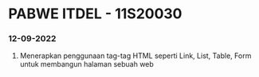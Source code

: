 # PABWE ITDEL - 11S20030

### 12-09-2022
1. Menerapkan penggunaan tag-tag HTML seperti Link, List, Table, Form untuk membangun halaman sebuah web